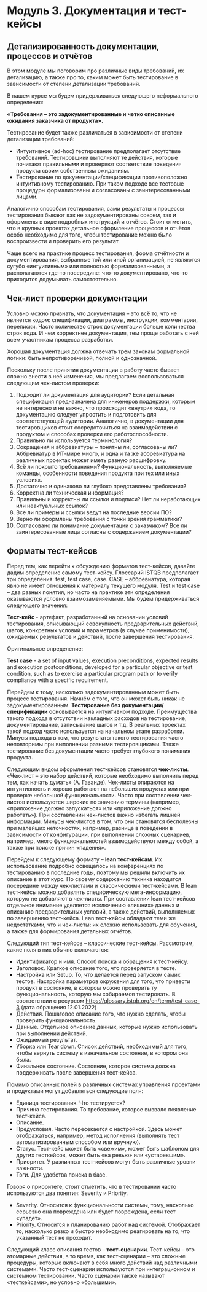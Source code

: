 # Модуль 3. Документация и тест-кейсы

## Детализированность документации, процессов и отчётов

В этом модуле мы поговорим про различные виды требований, их детализацию, а
также про то, каким может быть тестирование в зависимости от степени детализации
требований.

В нашем курсе мы будем придерживаться следующего неформального определения:

**«Требования – это задокументированные и четко описанные ожидания
заказчика от продукта».**

Тестирование будет также различаться в зависимости от степени детализации
требований:

+ Интуитивное (ad-hoc) тестирование предполагает отсутствие требований.
  Тестировщики выполняют те действия, которые почитают правильными и
  проверяют соответствие поведения продукта своим собственным ожиданиям.
+ Тестирование по документации/спецификации противоположно интуитивному
  тестированию. При таком подходе все тестовые процедуры формализованы и
  согласованы с заинтересованными лицами.

Аналогично способам тестирования, сами результаты и процессы тестирования
бывают как не задокументированы совсем, так и оформлены в виде подробных инструкций
и отчётов. Стоит отметить, что в крупных проектах детальное оформление процессов и
отчётов особо необходимо для того, чтобы тестирование можно было воспроизвести и
проверить его результат.

Чаще всего на практике процесс тестирования, форма отчётности и
документирования, выбранные той или иной организацией, не являются сугубо
«интуитивным» или полностью формализованными, а располагаются где-то посередине:
что-то документировано, что-то приходится додумывать самостоятельно.

## Чек-лист проверки документации

Условно можно признать, что документация – это всё то, что не является кодом:
спецификации, диаграммы, инструкции, комментарии, переписки. Часто количество строк
документации больше количества строк кода. И чем корректнее документация, тем проще
работать с ней всем участникам процесса разработки.

Хорошая документация должна отвечать трем законам формальной логики: быть
непротиворечивой, полной и однозначной.

Поскольку после принятия документации в работу часто бывает сложно внести в неё
изменения, мы предлагаем воспользоваться следующим чек-листом проверки:

1. Подходит ли документация для аудитории? Если детальная спецификация
   предназначена для инженеров поддержки, которым не интересно и не важно, что
   происходит «внутри» кода, то документацию следует упростить и подготовить для
   соответствующей аудитории. Аналогично, в документации для тестировщиков стоит
   сосредоточиться на взаимодействии с продуктом и способах проверки его
   работоспособности.
2. Правильно ли используется терминология?
3. Сокращения и аббревиатуры – понятны ли, согласованы ли? Аббревиатур в ИТ-мире
   много, и одна и та же аббревиатура на различных проектах может иметь разную
   расшифровку.
4. Всё ли покрыто требованиями? Функциональность, выполняемые команды,
   особенности поведения продукта при тех или иных условиях.
5. Достаточно и одинаково ли глубоко представлены требования?
6. Корректна ли техническая информация?
7. Правильны и корректны ли ссылки и подписи? Нет ли неработающих или
   неактуальных ссылок?
8. Все ли примеры и ссылки ведут на последние версии ПО?
9. Верно ли оформлены требования с точки зрения грамматики?
10. Согласовано ли понимание документации с заказчиком? Все ли заинтересованные
    лица согласны с содержанием документации?

## Форматы тест-кейсов

Перед тем, как перейти к обсуждению форматов тест-кейсов, давайте дадим
определение самому тест-кейсу. Глоссарий ISTQB предполагает три определения: test, test
case, case. CASE – аббревиатура, которая явно не имеет отношения к материалу текущего
модуля. Test и test case – два разных понятия, но часто на практике эти определения
оказываются условно взаимозаменяемыми. Мы будем придерживаться следующего
значения:

**Тест-кейс** - артефакт, разработанный на основании условий тестирования,
описывающий совокупность предварительных действий, шагов, конкретных условий и
параметров (в случае применимости), ожидаемых результатов и действий, после
завершения тестирования.

Оригинальное определение:

**Test case** - a set of input values, execution preconditions, expected results and execution
postconditions, developed for a particular objective or test condition, such as to exercise a
particular program path or to verify compliance with a specific requirement.

Перейдем к тому, насколько задокументированным может быть процесс
тестирования. Начнём с того, что он может быть никак не задокументированным.
**Тестирование без документации/спецификации** основывается на интуитивном подходе.
Преимущества такого подхода в отсутствии накладных расходов на тестирование,
документирование, записывание шагов и т.д. В реальных проектах такой подход часто
используется на начальном этапе разработки. Минусы подхода в том, что результаты такого
тестирования часто неповторимы при выполнении разными тестировщиками. Также
тестирование без документации часто требует глубокого понимания продукта.

Следующим видом оформления тест-кейсов становятся **чек-листы**. «Чек-лист – это
набор действий, которые необходимо выполнить перед тем, как начать
думать» (А. Гаванде). Чек-листы опираются на интуитивность и хорошо работают на
небольших продуктах или при проверке небольшой функциональности. Часто при
составлении чек-листов используются широкие по значению термины (например,
«приложение должно запускаться» или «приложение должно работать»). При составлении
чек-листов важно избегать лишней информации. Минусы чек-листов в том, что они
становятся бесполезны при малейших неточностях, например, разнице в поведении в
зависимости от конфигурации, при выполнении сложных сценариев, например, много
функциональностей взаимодействуют между собой, а также при поиске причин «падения».

Перейдем к следующему формату – **lean тест-кейсам**. Их использование подробно
освещалось на конференциях по тестированию в последние годы, поэтому мы решили
включить их описание в этот курс. По своему содержанию техника находится посередине
между чек-листами и классическими тест-кейсами. В lean тест-кейсы можно добавлять
специфическую мета-информацию, которую не добавляют в чек-листы. При составлении
lean тест-кейсов отдельное внимание уделяется исключению «лишних» данных и описанию
предварительных условий, а также действий, выполняемых по завершению тест-кейса. Lean
тест-кейсы обладают теми же недостатками, что и чек-листы: их сложно использовать для
обучения, а также для формирования детальных отчётов.

Следующий тип тест-кейсов – классические тест-кейсы. Рассмотрим, какие поля в
них обычно включаются:

+ Идентификатор и имя. Способ поиска и обращения к тест-кейсу.
+ Заголовок. Краткое описание того, что проверяется в тесте.
+ Настройка или Setup. То, что делается перед запуском самих тестов. Настройка
  параметров окружения для того, что привести продукт в состояние, в котором можно
  проверить ту функциональность, которую мы собираемся тестировать.
  В соответствии с ресурсом https://glossary.istqb.org/en/term/test-case-3 (дата обращения 12.01.2022)
+ Действия. Пошаговое описание того, что нужно сделать, чтобы проверить
  функциональность.
+ Данные. Отдельное описание данных, которые нужно использовать при
  выполнении действий.
+ Ожидаемый результат.
+ Уборка или Tear down. Список действий, необходимый для того, чтобы вернуть
  систему в изначальное состояние, в котором она была.
+ Финальное состояние. Состояние, которое система должна поддерживать после
  завершения тест-кейса.

Помимо описанных полей в различных системах управления проектами и
продуктами могут добавляться следующие поля:

+ Единица тестирования. Что тестируется?
+ Причина тестирования. То требование, которое вызвало появление тест-кейса.
+ Описание.
+ Предусловия. Часто пересекается с настройкой. Здесь может отображаться,
  например, метод исполнения (выполнять тест автоматизированным способом или
  вручную).
+ Статус. Тест-кейс может быть «свежим», может быть шаблоном для других тесткейсов, может быть «на ревью» или
  «устаревшим».
+ Приоритет. У различных тест-кейсов могут быть различные уровни важности.
+ Тэги. Для удобства поиска в базе.

Говоря о приоритете, стоит отметить, что в тестировании часто используются два
понятия: Severity и Priority.

+ Severity. Относится к функциональности системы, тому, насколько серьезно она
  повреждена или будет повреждена, если тест «упадет».
+ Priority. Относится к планированию работ над системой. Отображает то, насколько
  резко и быстро необходимо реагировать на то, что указанный тест не проходит.

Следующий класс описания тестов – **тест-сценарии**. Тест-кейсы – это атомарные
действия, в то время, как тест-сценарии – это сложные процедуры, которые включают в
себя много действий над различными системами. Часто тест-сценарии используются при
интеграционном и системном тестировании. Часто сценарии также называют «тесткейсами», но условно «большими».
